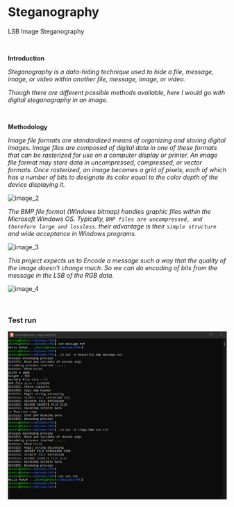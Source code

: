 # Steganography
LSB Image Steganography

&nbsp;

**Introduction**

*Steganography is a data-hiding technique used to hide a file, message, image, or video within another file, message, image, or video.*

*Though there are different possible methods available, here I would go with digital steganography in an image.*

&nbsp;

**Methodology**

*Image file formats are standardized means of organizing and storing digital images. Image files are composed of digital data in one of these formats that can be rasterized for use on a computer display or printer. An image file format may store data in uncompressed, compressed, or vector formats. Once rasterized, an image becomes a grid of pixels, each of which has a number of bits to designate its color equal to the color depth of the device displaying it.*

![image_2]()

*The BMP file format (Windows bitmap) handles graphic files within the Microsoft Windows OS. Typically, `BMP files are uncompressed, and therefore large and lossless`. their advantage is their `simple structure` and wide acceptance in Windows programs.*

![image_3]()

*This project expects us to Encode a message such a way that the quality of the image doesn't change much. So we can do encoding of bits from the message in the LSB of the RGB data.*

![image_4]()

&nbsp;

### Test run

![image_1](https://github.com/micro9997/Steganography/blob/master/images/image_1.png)

&nbsp;
